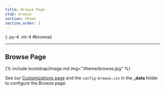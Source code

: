 ```yaml
---
title: Browse Page
stub: browse
section: theme
section_order: 3
---
```


{:.py-4 .mt-4 #browse}
***

## Browse Page

{% include bootstrap/image.md img="/theme/browse.jpg" %}

See our [Customizations page](customize.html) and the `config-browse.csv` in the **_data** folder to configure the Browse page.
